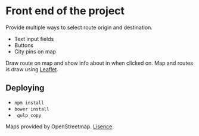 # Front end of the project

Provide multiple ways to select route origin and destination.
  * Text input fields
  * Buttons
  * City pins on map

Draw route on map and show info about in when clicked on. Map and routes is draw using [Leaflet](https://angular-ui.github.io/ui-leaflet/#!/).

## Deploying
 * ``` npm install ```
 *  ``` bower install ```
 *  ``` gulp copy```


 Maps provided by OpenStreetmap. [Lisence](https://www.openstreetmap.org/copyright).
